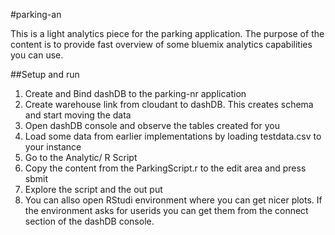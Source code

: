 #parking-an

This is a light analytics piece for the parking application. The purpose of the content is to provide fast overview
of some bluemix analytics capabilities you can use.

##Setup and run
1. Create and Bind dashDB to the parking-nr application
2. Create warehouse link from cloudant to dashDB. This creates schema and start moving the data
3. Open dashDB console and observe the tables created for you
4. Load some data from earlier implementations by loading testdata.csv to your instance
5. Go to the Analytic/ R Script
6. Copy the content from the ParkingScript.r to the edit area and press sbmit
7. Explore the script and the out put
8. You can allso open RStudi environment where you can get nicer plots. If the environment asks for userids you can get them from the connect section of the dashDB console.
